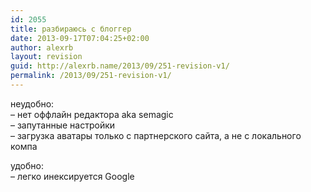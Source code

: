 ```yaml
---
id: 2055
title: разбираюсь с блоггер
date: 2013-09-17T07:04:25+02:00
author: alexrb
layout: revision
guid: http://alexrb.name/2013/09/251-revision-v1/
permalink: /2013/09/251-revision-v1/
---
```

неудобно:  
&#8211; нет оффлайн редактора aka semagic  
&#8211; запутанные настройки  
&#8211; загрузка аватары только с партнерского сайта, а не с локального компа

удобно:  
&#8211; легко инексируется Google